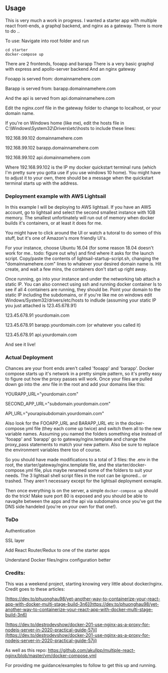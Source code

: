 ## Usage
This is very much a work in progress. I wanted a starter app with multiple react front-ends, a graphql backend, and nginx as a gateway.  There is more to do .. 

To use: Navigate into root folder and run 
```
cd starter
docker-compose up
```
There are 2 frontends, fooapp and barapp
There is a very basic graphql with express and apollo-server backend
And an nginx gateway

Fooapp is served from: domainnamehere.com

Barapp is served from: barapp.domainnamehere.com

And the api is served from api.domainnamehere.com

Edit the nginx.conf file in the gateway folder to change to localhost, or your domain name. 

If you're on Windows home (like me), edit the hosts file in C:\Windows\System32\Drivers\etc\hosts to include these lines:

192.168.99.102 domainnamehere.com

192.168.99.102 barapp.domainnamehere.com

192.168.99.102 api.domainnamehere.com

Where 192.168.99.102 is the IP my docker quickstart terminal runs (which I'm pretty sure you gotta use if you use windows 10 home). You might have to adjust it to your own, there should be a message when the quickstart terminal starts up with the address. 

### Deployment example with AWS Lightsail

In this example I will be deploying to AWS lightsail. If you have an AWS account, go to lightsail and select the second smallest instance with 1GB memory. The smallest unfortinately will run out of memory when docker builds it's containers, or at least it does for me.

You might have to click around the UI or watch a tutoral to do someo of this stuff, but it's one of Amazon's more friendly UI's.

For your instance, choose Ubuntu 16.04 (for some reason 18.04 doesn't work for me.. todo: figure out why) and find where it asks for the launch script. Copy/paste the contents of lightsail-startup-script.sh, changing the "domainnamehere.com" lines to whatever your desired domain name is. Hit create, and wait a few mins, the containers don't start up right away.

Once running, go into your instance and under the networking tab attach a static IP. You can also connect using ssh and running docker container ls to see if all 4 containers are running, they should be. Point your domain to the static IP including the subdomains, or if you're like me on windows edit Windows/System32/drivers/etc/hosts to indlude (assuming your static IP you just attached is 123.45.678.91)

123.45.678.91 yourdomain.com

123.45.678.91 barapp.yourdomain.com (or whatever you called it)

123.45.678.91 api.yourdomain.com

And see it live! 

### Actual Deployment

Chances are your front ends aren't called 'fooapp' and 'barapp'. Docker compose starts up it's network in a pretty simple pattern, so it's pretty easy to figure out how the proxy passes will work. Once your files are pulled down go into the .env file in the root and add your domains like this:

YOURAPP_URL="yourdomain.com"

SECOND_APP_URL="subdomain.yourdomain.com"

API_URL="yourapisubdomain.yourdomain.com" 

Also look for the FOOAPP_URL and BARAPP_URL etc in the docker-compose.yml file (they each come up twice) and switch them all to the new variable names. Assuming you named the folders something else instead of 'fooapp' and 'barapp' go to gateway/nginx.template and change the proxy_pass statements to match your new pattern. Also be sure to replace the environment variables there too of course. 

So you should have made modifications to a total of 3 files: the .env in the root, the starter/gateway/nginx.template file, and the starter/docker-compose.yml file, plus maybe renamed some of the folders to suit your needs. The 3 lightsail shell script files in the root can be ignored... or trashed. They aren't necessary except for the lightsail deployment exmaple. 

Then once everything is on the server, a simple ```docker-compose up``` should do the trick! Make sure port 80 is exposed and you should be able to navagite between the apps and the api via subdomains once you've got the DNS side handeled (you're on your own for that one!).


### ToDo 

Authentication

SSL layer

Add React Router/Redux to one of the starter apps

Understand Docker files/nginx configuration better

### Credits:
This was a weekend project, starting knowing very little about docker/nginx. Credit goes to these articles: 

[https://dev.to/phuonghau98/yet-another-way-to-containerize-your-react-app-with-docker-multi-stage-build-3n6](https://dev.to/phuonghau98/yet-another-way-to-containerize-your-react-app-with-docker-multi-stage-build-3n6)

[https://dev.to/destrodevshow/docker-201-use-nginx-as-a-proxy-for-nodejs-server-in-2020-practical-guide-57ji](https://dev.to/destrodevshow/docker-201-use-nginx-as-a-proxy-for-nodejs-server-in-2020-practical-guide-57ji)

As well as this repo: https://github.com/akullpp/multiple-react-nginx/blob/master/vm/docker-compose.yml

For providing me guidance/examples to follow to get this up and running.
